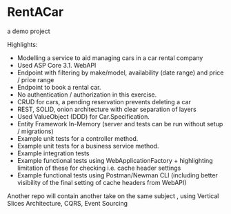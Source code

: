 # RentACar
a demo project


Highlights: 
+ Modelling a service to aid managing cars in a car rental company
+ Used ASP Core 3.1. WebAPI 
+ Endpoint with filtering by make/model, availability (date range) and price / price range
+ Endpoint to book a rental car.
+ No authentication / authorization in this exercise.
+ CRUD for cars, a pending reservation prevents deleting a car
+ REST, SOLID, onion architecture with clear separation of layers 
+ Used ValueObject (DDD) for Car.Specification.
+ Entity Framework In-Memory (server and tests can be run without setup / migrations)
+ Example unit tests for a controller method. 
+ Example unit tests for a business service method. 
+ Example integration tests 
+ Example functional tests using WebApplicationFactory + highlighting limitation of these for checking i.e. cache header settings
+ Example functional tests using Postman/Newman CLI (including better visibility of the final setting of cache headers from WebAPI)

Another repo will contain another take on the same subject , using Vertical Slices Architecture, CQRS, Event Sourcing
